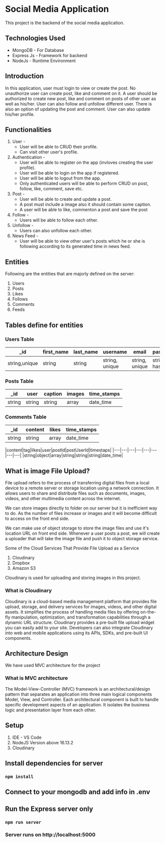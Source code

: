 
# Social Media Application
This project is the backend of the social media application.

## Technologies Used
- MongoDB - For Database
- Express Js - Framework for backend
- NodeJs - Runtime Environment

## Introduction

In this application, user must login to view or create the post. No unauthorize user can create post, like and comment on it. A user should be authorized to create new post, like and comment on posts of other user as well as his/her. User can also follow and unfollow different user. There is also an option of updating the post and comment. User can also update his/her profile. 

## Functionalities 

1. User - 
    * User will be able to CRUD their profile.
    * Can visit other user's profile.
2. Authentication - 
    * User will be able to register on the app (invloves creating the user profile).
    * User will be able to login on the app if registered.
    * User will be able to logout from the app.
    * Only authenticated users will be able to perform CRUD on post, follow, like, comment, save etc.
3. Post - 
    * User will be able to create and update a post.
    * A post must include a image also it should contain some caption.
    * A user will be able to like, commenton a post and save the post
4. Follow -
    * Users will be able to follow each other.
5. Unfollow -
    * Users can also unfollow each other.
6. News Feed -
    * User will be able to view other user's posts which he or she is following according to its generated time in news feed.

 
## Entities 
Following are the entities that are majorly defined on the server:
1. Users
2. Posts
3. Likes
4. Follows
5. Comments
7. Feeds
## Tables define for entities
### Users Table

|_id|first_name|last_name|username|email|password|gender|time_stamp|
|---|---|---|---|---|---|---|---|
|string,unique|string|string|string, unique|string, unique|string, hashed|string|date_time|

### Posts Table

|_id|user|caption|images|time_stamps|
|---|---|---|---|---|
|string|string|string|array|date_time|

### Comments Table
|_id|content|likes|time_stamps|
|---|---|---|---|
|string|string|array|date_time|

|content|tag|likes|user|postId|postUserId|timestaps|
|---|---|---|---|---|---|---|---|
|string|object|array|string|string|string|date_time|


## What is image File Upload?
File upload refers to the process of transferring digital files from a local device to a remote server or storage location using a network connection. It allows users to share and distribute files such as documents, images, videos, and other multimedia content across the internet.

We can store images directly to folder on our server but it is inefficient way to do. As the number of files increase or images and it will become difficult to access on the front end side.

We can make use of object storage to store the image files and use it's location URL on front end side. Whenever a user posts a post, we will create a uploader that will take the image file and push it to object storage service.

Some of the Cloud Services That Provide File Upload as a Service
1. Cloudinary
2. Dropbox
3. Amazon S3

Cloudinary is used for uploading and storing images in this project.

### What is Cloudinary 
Cloudinary is a cloud-based media management platform that provides file upload, storage, and delivery services for images, videos, and other digital assets. It simplifies the process of handling media files by offering on-the-fly manipulation, optimization, and transformation capabilities through a dynamic URL structure.
Cloudinary provides a pre-built file upload widget you can easily add to your site. Developers can also integrate Cloudinary into web and mobile applications using its APIs, SDKs, and pre-built UI components.

## Architecture Design
We have used MVC architecture for the project
### What is MVC architecture
The Model-View-Controller (MVC) framework is an architectural/design pattern that separates an application into three main logical components Model, View, and Controller. Each architectural component is built to handle specific development aspects of an application. It isolates the business logic and presentation layer from each other.

## Setup
1. IDE - VS Code
2. NodeJS Version above 16.13.2
3. Cloudinary 

## Install dependencies for server 
### `npm install`

## Connect to your mongodb and add info in .env

## Run the Express server only
### `npm run server`

### Server runs on http://localhost:5000 





